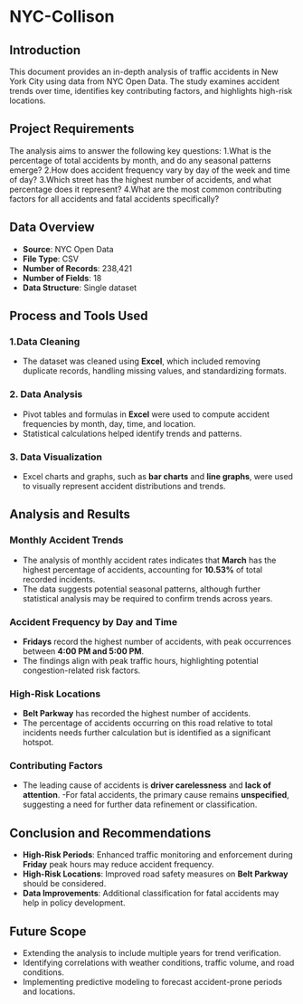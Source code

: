 # NYC-Collison
 ## Introduction
 This document provides an in-depth analysis of traffic accidents in New York City using data from NYC Open Data. The study examines accident trends over time, identifies key contributing factors, and highlights high-risk locations.
## Project Requirements
The analysis aims to answer the following key questions:
1.What is the percentage of total accidents by month, and do any seasonal patterns emerge?
2.How does accident frequency vary by day of the week and time of day?
3.Which street has the highest number of accidents, and what percentage does it represent?
4.What are the most common contributing factors for all accidents and fatal accidents specifically?
 ## Data Overview
- **Source**: NYC Open Data
- **File Type**: CSV
- **Number of Records**: 238,421
- **Number of Fields**: 18
- **Data Structure**: Single dataset
 ## Process and Tools Used
### 1.Data Cleaning
- The dataset was cleaned using **Excel**, which included removing duplicate records, handling missing values, and standardizing formats.
### 2. Data Analysis
- Pivot tables and formulas in **Excel** were used to compute accident frequencies by month, day, time, and location.
- Statistical calculations helped identify trends and patterns.
### 3. Data Visualization
- Excel charts and graphs, such as **bar charts** and **line graphs**, were used to visually represent accident distributions and trends.
##  Analysis and Results
### Monthly Accident Trends
- The analysis of monthly accident rates indicates that **March** has the highest percentage of accidents, accounting for **10.53%** of total recorded incidents.
- The data suggests potential seasonal patterns, although further statistical analysis may be required to confirm trends across years.
### Accident Frequency by Day and Time
- **Fridays** record the highest number of accidents, with peak occurrences between **4:00 PM and 5:00 PM**.
- The findings align with peak traffic hours, highlighting potential congestion-related risk factors.
###  High-Risk Locations
- **Belt Parkway** has recorded the highest number of accidents.
- The percentage of accidents occurring on this road relative to total incidents needs further calculation but is identified as a significant hotspot.
###  Contributing Factors
- The leading cause of accidents is **driver carelessness** and **lack of attention**.
-For fatal accidents, the primary cause remains **unspecified**, suggesting a need for further data refinement or classification.
 ## Conclusion and Recommendations
- **High-Risk Periods**: Enhanced traffic monitoring and enforcement during **Friday** peak hours may reduce accident frequency.
- **High-Risk Locations**: Improved road safety measures on **Belt Parkway** should be considered.
- **Data Improvements**: Additional classification for fatal accidents may help in policy development.
## Future Scope
- Extending the analysis to include multiple years for trend verification.
- Identifying correlations with weather conditions, traffic volume, and road conditions.
- Implementing predictive modeling to forecast accident-prone periods and locations.
